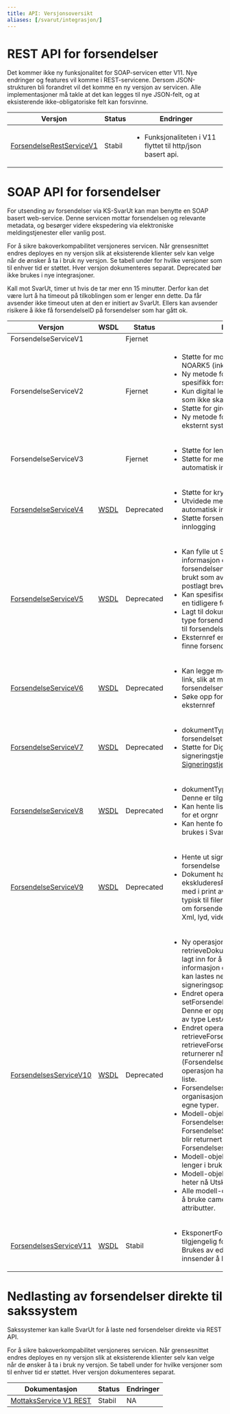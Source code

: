 ```yaml
---
title: API: Versjonsoversikt
aliases: [/svarut/integrasjon/]
---
```


# REST API for forsendelser

Det kommer ikke ny funksjonalitet for SOAP-servicen etter V11. Nye endringer og features vil komme i REST-servicene.
Dersom JSON-strukturen bli forandret vil det komme en ny versjon av servicen. Alle implementasjoner må takle at det kan legges til nye JSON-felt, og at eksisterende ikke-obligatoriske felt kan forsvinne.

| Versjon                            | Status | Endringer                                                                  |
|------------------------------------|--------|----------------------------------------------------------------------------|
| [ForsendelseRestServiceV1](restv1) | Stabil | <ul><li>Funksjonaliteten i V11 flyttet til http/json basert api.</li></ul> |

# SOAP API for forsendelser

For utsending av forsendelser via KS-SvarUt kan man benytte en SOAP basert web-service. Denne servicen mottar forsendelsen og relevante metadata, og besørger videre ekspedering via elektroniske meldingstjenester eller vanlig post.

For å sikre bakoverkompabilitet versjoneres servicen. Når grensesnittet endres deployes en ny versjon slik at eksisterende klienter selv kan velge når de ønsker å ta i bruk ny versjon. Se tabell under for hvilke versjoner som til enhver tid er støttet. Hver versjon dokumenteres separat. Deprecated bør ikke brukes i nye integrasjoner.

Kall mot SvarUt, timer ut hvis de tar mer enn 15 minutter. Derfor kan det være lurt å ha timeout på tilkoblingen som er lenger enn dette. Da får avsender ikke timeout uten at den er initiert av SvarUt. Ellers kan avsender risikere å ikke få forsendelseID på forsendelser som har gått ok.

| Versjon                                                       | WSDL                                                                                  | Status     | Endringer                                                                                                                                                                                                                                                                                                                                                                                                                                                                                                                                                                                                                                                                                                                                                                                                                                                                                                                                                                                                                     |
|---------------------------------------------------------------|---------------------------------------------------------------------------------------|------------|-------------------------------------------------------------------------------------------------------------------------------------------------------------------------------------------------------------------------------------------------------------------------------------------------------------------------------------------------------------------------------------------------------------------------------------------------------------------------------------------------------------------------------------------------------------------------------------------------------------------------------------------------------------------------------------------------------------------------------------------------------------------------------------------------------------------------------------------------------------------------------------------------------------------------------------------------------------------------------------------------------------------------------|
| ForsendelseServiceV1                                          |                                                                                       | Fjernet    |                                                                                                                                                                                                                                                                                                                                                                                                                                                                                                                                                                                                                                                                                                                                                                                                                                                                                                                                                                                                                               | 
| ForsendelseServiceV2                                          |                                                                                       | Fjernet    | <ul><li>Støtte for mottakeradresse ihht NOARK5 (inkl. Land)</li><li>Ny metode for å hente historikk for en spesifikk forsendelse</li><li>Kun digital levering (dvs. dokumenter som ikke skal til print)</li><li>Støtte for giroark i forsendelse</li><li>Ny metode for å sette status lest fra eksternt system</li></ul>                                                                                                                                                                                                                                                                                                                                                                                                                                                                                                                                                                                                                                                                                                      |
| ForsendelseServiceV3                                          |                                                                                       | Fjernet    | <ul><li>Støtte for lenker i forsendelser</li><li>Støtte for metadata til bruk i automatisk import service</li></ul>                                                                                                                                                                                                                                                                                                                                                                                                                                                                                                                                                                                                                                                                                                                                                                                                                                                                                                           | 
| [ForsendelseServiceV4](/integrasjon/forsendelseservicev4)     | [WSDL](https://svarut.ks.no/tjenester/forsendelseservice/ForsendelsesServiceV4?wsdl)  | Deprecated | <ul><li>Støtte for krypterte forsendelser</li><li>Utvidede metadata til bruk i automatisk import service</li><li>Støtte forsendelser som krever nivå4-innlogging</li></ul>                                                                                                                                                                                                                                                                                                                                                                                                                                                                                                                                                                                                                                                                                                                                                                                                                                                    |
| [ForsendelseServiceV5](/integrasjon/forsendelseservicev5)     | [WSDL](https://svarut.ks.no/tjenester/forsendelseservice/ForsendelsesServiceV5?wsdl)  | Deprecated | <ul><li>Kan fylle ut SvarSendesTil for å gi informasjon om hvem svar på forsendelsen skal sendes til. Dette blir brukt som avsenderadresse på postlagt brev også.</li><li>Kan spesifisere om dette er et svar på en tidligere forsendelse.</li><li>Lagt til dokumentType for å si hvilken type forsendelse dette er(blir renamet til forsendelseType i v7)</li><li>Eksternref en id som kan brukes til å finne forsendelser</li></ul>                                                                                                                                                                                                                                                                                                                                                                                                                                                                                                                                                                                         |
| [ForsendelseServiceV6](/integrasjon/forsendelseservicev6)     | [WSDL](https://svarut.ks.no/tjenester/forsendelseservice/ForsendelsesServiceV6?wsdl)  | Deprecated | <ul><li>Kan legge med svar på forsendelse link, slik at mottaker kan svare på forsendelsen.</li><li>Søke opp forsendelseid basert på eksternref</li></ul>                                                                                                                                                                                                                                                                                                                                                                                                                                                                                                                                                                                                                                                                                                                                                                                                                                                                     |
| [ForsendelseServiceV7](/integrasjon/forsendelseservicev7)     | [WSDL](https://svarut.ks.no/tjenester/forsendelseservice/ForsendelsesServiceV7?wsdl)  | Deprecated | <ul><li>dokumentType heter nå forsendelsetype</li><li>Støtte for Digdir sin signeringstjeneste. Beskrivelse av [Signeringstjeneste](Signeringstjeneste)</li></ul>                                                                                                                                                                                                                                                                                                                                                                                                                                                                                                                                                                                                                                                                                                                                                                                                                                                             |
| [ForsendelseServiceV8](/integrasjon/forsendelseservicev8)     | [WSDL](https://svarut.ks.no/tjenester/forsendelseservice/ForsendelsesServiceV8?wsdl)  | Deprecated | <ul><li>dokumentType lagt til på hver fil. Denne er tilgjengelig i Svarinn. </li><li>Kan hente liste med mottakersystem for et orgnr</li><li>Kan hente forsendelseTyper som kan brukes i SvarUt</li></ul>                                                                                                                                                                                                                                                                                                                                                                                                                                                                                                                                                                                                                                                                                                                                                                                                                     |
| [ForsendelseServiceV9](/integrasjon/forsendelseservicev9)     | [WSDL](https://svarut.ks.no/tjenester/forsendelseservice/ForsendelsesServiceV9?wsdl)  | Deprecated | <ul><li>Hente ut signeringshistorikk på en forsendelse</li><li>Dokument har fått ekskluderesFraPrint, da er ikke filen med i print av forsendelsen. Brukes typisk til filer som kun er interesange om forsendelsen lastes ned digitalt. Xml, lyd, video filer osv.</li></ul>                                                                                                                                                                                                                                                                                                                                                                                                                                                                                                                                                                                                                                                                                                                                                  |
| [ForsendelsesServiceV10](/integrasjon/forsendelsesservicev10) | [WSDL](https://svarut.ks.no/tjenester/forsendelseservice/ForsendelsesServiceV10?wsdl) | Deprecated | <ul><li> Ny operasjon: retrieveDokumentMetadata. Denne er lagt inn for å kunne hente ut informasjon om bl.a. hvor dokumentet kan lastes ned og eventuelt lenke til signeringsoppdrag.</li><li> Endret operasjon: setForsendelseLestAvEksterntSystem. Denne er oppdatert til å ta imot objekt av type LestAv.</li><li> Endret operasjoner: retrieveForsendelsesStatus og retrieveForsendelsesStatuser, begge returnerer nå samme modell-objekt (ForsendelsesStatus). Sistnevnte operasjon har pakket resultatet i en liste.</li><li> Forsendelsesid og organisasjonsnummer er kapslet inn i egne typer.</li><li> Modell-objektet StatusResult heter nå ForsendelsesStatus. Gamle ForsendelseStatus heter nå Status og blir returnert som en del av ForsendelsesStatus.</li><li> Modell-objektet Brevpost er ikke lenger i bruk og er fjernet.</li><li> Modell-objektet PrintKonfigurasjon heter nå UtskriftsKonfigurasjon.</li><li> Alle modell-objektene er oppdatert til å bruke camelCase på felt og attributter.</li></ul> |
| [ForsendelsesServiceV11](soapv11)                             | [WSDL](https://svarut.ks.no/tjenester/forsendelseservice/ForsendelsesServiceV11?wsdl) | Stabil     | <ul><li>EksponertFor, kan gjør forsendelse tilgjengelig for andre enn mottaker. Brukes av edialog for å tilate innsender å laste ned filene. </li></ul>                                                                                                                                                                                                                                                                                                                                                                                                                                                                                                                                                                                                                                                                                                                                                                                                                                                                       |



# Nedlasting av forsendelser direkte til sakssystem

Sakssystemer kan kalle SvarUt for å laste ned forsendelser direkte via REST API.

For å sikre bakoverkompabilitet versjoneres servicen. Når grensesnittet endres deployes en ny versjon slik at eksisterende klienter selv kan velge når de ønsker å ta i bruk ny versjon. Se tabell under for hvilke versjoner som til enhver tid er støttet. Hver versjon dokumenteres separat.

| Dokumentasjon                          | Status | Endringer |
|----------------------------------------|--------|-----------|
| [MottaksService V1 REST](svarinn-rest) | Stabil | NA        |
